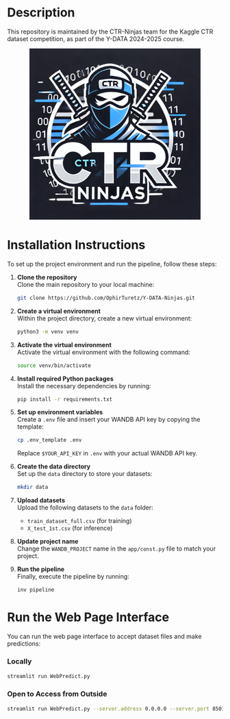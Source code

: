 # Description
This repository is maintained by the CTR-Ninjas team for the Kaggle CTR dataset competition, as part of the Y-DATA 2024-2025 course.

<p align="center">
  <img src="images/CTR_Ninjas_Logo.webp" alt="" width="400" />
</p>

# Installation Instructions

To set up the project environment and run the pipeline, follow these steps:

1. **Clone the repository**  
   Clone the main repository to your local machine:
   ```bash
   git clone https://github.com/OphirTuretz/Y-DATA-Ninjas.git
   ```

2. **Create a virtual environment**  
   Within the project directory, create a new virtual environment:
   ```bash
   python3 -m venv venv
   ```

3. **Activate the virtual environment**  
   Activate the virtual environment with the following command:
   ```bash
   source venv/bin/activate
   ```

4. **Install required Python packages**  
   Install the necessary dependencies by running:
   ```bash
   pip install -r requirements.txt
   ```

5. **Set up environment variables**  
   Create a `.env` file and insert your WANDB API key by copying the template:
   ```bash
   cp .env_template .env
   ```
   Replace `$YOUR_API_KEY` in `.env` with your actual WANDB API key.

6. **Create the data directory**  
   Set up the `data` directory to store your datasets:
   ```bash
   mkdir data
   ```

7. **Upload datasets**  
   Upload the following datasets to the `data` folder:  
   - `train_dataset_full.csv` (for training)  
   - `X_test_1st.csv` (for inference)

8. **Update project name**  
   Change the `WANDB_PROJECT` name in the `app/const.py` file to match your project.

9. **Run the pipeline**  
   Finally, execute the pipeline by running:
   ```bash
   inv pipeline
   ```

# Run the Web Page Interface

You can run the web page interface to accept dataset files and make predictions:

### Locally
```bash
streamlit run WebPredict.py
```

### Open to Access from Outside
```bash
streamlit run WebPredict.py --server.address 0.0.0.0 --server.port 8501
